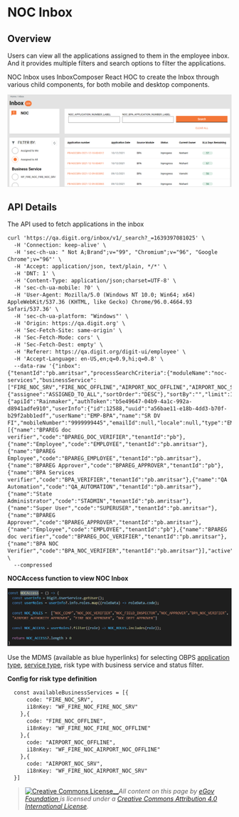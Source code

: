 # NOC Inbox

## Overview

Users can view all the applications assigned to them in the employee inbox. And it provides multiple filters and search options to filter the applications.

NOC Inbox uses InboxComposer React HOC to create the Inbox through various child components, for both mobile and desktop components.

![](<../../../../../.gitbook/assets/image (385).png>)

## API Details

The API used to fetch applications in the inbox

```
curl 'https://qa.digit.org/inbox/v1/_search?_=1639397081025' \
  -H 'Connection: keep-alive' \
  -H 'sec-ch-ua: " Not A;Brand";v="99", "Chromium";v="96", "Google Chrome";v="96"' \
  -H 'Accept: application/json, text/plain, */*' \
  -H 'DNT: 1' \
  -H 'Content-Type: application/json;charset=UTF-8' \
  -H 'sec-ch-ua-mobile: ?0' \
  -H 'User-Agent: Mozilla/5.0 (Windows NT 10.0; Win64; x64) AppleWebKit/537.36 (KHTML, like Gecko) Chrome/96.0.4664.93 Safari/537.36' \
  -H 'sec-ch-ua-platform: "Windows"' \
  -H 'Origin: https://qa.digit.org' \
  -H 'Sec-Fetch-Site: same-origin' \
  -H 'Sec-Fetch-Mode: cors' \
  -H 'Sec-Fetch-Dest: empty' \
  -H 'Referer: https://qa.digit.org/digit-ui/employee' \
  -H 'Accept-Language: en-US,en;q=0.9,hi;q=0.8' \
  --data-raw '{"inbox":{"tenantId":"pb.amritsar","processSearchCriteria":{"moduleName":"noc-services","businessService":["FIRE_NOC_SRV","FIRE_NOC_OFFLINE","AIRPORT_NOC_OFFLINE","AIRPORT_NOC_SRV"]},"moduleSearchCriteria":{"assignee":"ASSIGNED_TO_ALL","sortOrder":"DESC"},"sortBy":"","limit":10,"offset":0,"sortOrder":"DESC"},"RequestInfo":{"apiId":"Rainmaker","authToken":"b5e49647-04b9-4a1c-992a-d8941adfe910","userInfo":{"id":12588,"uuid":"a56bae11-e18b-4dd3-b70f-b29f2abb1edf","userName":"EMP-BPA","name":"SR DV FI","mobileNumber":"9999999445","emailId":null,"locale":null,"type":"EMPLOYEE","roles":[{"name":"BPAREG doc verifier","code":"BPAREG_DOC_VERIFIER","tenantId":"pb"},{"name":"Employee","code":"EMPLOYEE","tenantId":"pb.amritsar"},{"name":"BPAREG Employee","code":"BPAREG_EMPLOYEE","tenantId":"pb.amritsar"},{"name":"BPAREG Approver","code":"BPAREG_APPROVER","tenantId":"pb"},{"name":"BPA Services verifier","code":"BPA_VERIFIER","tenantId":"pb.amritsar"},{"name":"QA Automation","code":"QA_AUTOMATION","tenantId":"pb.amritsar"},{"name":"State Administrator","code":"STADMIN","tenantId":"pb.amritsar"},{"name":"Super User","code":"SUPERUSER","tenantId":"pb.amritsar"},{"name":"BPAREG Approver","code":"BPAREG_APPROVER","tenantId":"pb.amritsar"},{"name":"Employee","code":"EMPLOYEE","tenantId":"pb"},{"name":"BPAREG doc verifier","code":"BPAREG_DOC_VERIFIER","tenantId":"pb.amritsar"},{"name":"BPA NOC Verifier","code":"BPA_NOC_VERIFIER","tenantId":"pb.amritsar"}],"active":true,"tenantId":"pb.amritsar","permanentCity":null}}}' \
  --compressed
```

**NOCAccess function to view NOC Inbox**

![](../../../../../.gitbook/assets/image-20211213-120744.png)

Use the MDMS (available as blue hyperlinks) for selecting OBPS [application type](https://github.com/egovernments/egov-mdms-data/blob/DEV/data/pb/BPA/ApplicationType.json), [service type](https://github.com/egovernments/egov-mdms-data/blob/DEV/data/pb/BPA/ServiceType.json), risk type with business service and status filter.

**Config for risk type definition**

```
  const availableBusinessServices = [{
      code: "FIRE_NOC_SRV",
      i18nKey: "WF_FIRE_NOC_FIRE_NOC_SRV"
    },{
      code: "FIRE_NOC_OFFLINE",
      i18nKey: "WF_FIRE_NOC_FIRE_NOC_OFFLINE"
    },{
      code: "AIRPORT_NOC_OFFLINE",
      i18nKey: "WF_FIRE_NOC_AIRPORT_NOC_OFFLINE"
    },{
      code: "AIRPORT_NOC_SRV",
      i18nKey: "WF_FIRE_NOC_AIRPORT_NOC_SRV"
  }]
```



> [![Creative Commons License](https://i.creativecommons.org/l/by/4.0/80x15.png)\_\_](http://creativecommons.org/licenses/by/4.0/)_All content on this page by_ [_eGov Foundation_ ](https://egov.org.in/)_is licensed under a_ [_Creative Commons Attribution 4.0 International License_](http://creativecommons.org/licenses/by/4.0/)_._
